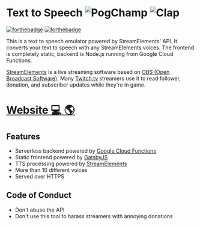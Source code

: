 # Text to Speech ![PogChamp](https://i.imgur.com/d3KCy5m.png) ![Clap](https://cdn.betterttv.net/emote/55b6f480e66682f576dd94f5/1x)

[![forthebadge](https://forthebadge.com/images/badges/built-with-love.svg)](https://forthebadge.com) [![forthebadge](https://forthebadge.com/images/badges/made-with-crayons.svg)](https://forthebadge.com)

This is a text to speech emulator powered by StreamElements' API. It converts your text to speech with any StreamElements voices. The frontend is completely static, backend is Node.js running from Google Cloud Functions.

[StreamElements](https://StreamElements.com) is a live streaming software based on [OBS (Open Broadcast Software)](https://obsproject.com). Many [Twitch.tv](https://twitch.tv) streamers use it to read follower, donation, and subscriber updates while they're in game.

# [**Website** :computer: :earth_americas:](https://textreader.pro)

## Features

- Serverless backend powered by [Google Cloud Functions](https://cloud.google.com/functions)
- Static frontend powered by [GatsbyJS](https://www.gatsbyjs.com)
- TTS processing powered by [StreamElements](https://StreamElements.com)
- More than 10 different voices
- Served over HTTPS

## Code of Conduct

- Don't abuse the API
- Don't use this tool to harass streamers with annoying donations
